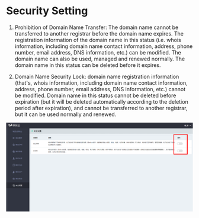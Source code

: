 # Security Setting

1. Prohibition of Domain Name Transfer: The domain name cannot be transferred to another registrar before the domain name expires. The registration information of the domain name in this status (i.e. whois information, including domain name contact information, address, phone number, email address, DNS information, etc.) can be modified. The domain name can also be used, managed and renewed normally. The domain name in this status can be deleted before it expires.

2. Domain Name Security Lock: domain name registration information (that's, whois information, including domain name contact information, address, phone number, email address, DNS information, etc.) cannot be modified. Domain name in this status cannot be deleted before expiration (but it will be deleted automatically according to the deletion period after expiration), and cannot be transferred to another registrar, but it can be used normally and renewed.


![image](https://github.com/jdcloudcom/cn/blob/edit/documentation/Domain-Name-&-License/Image-Domain/anquan1.png)
